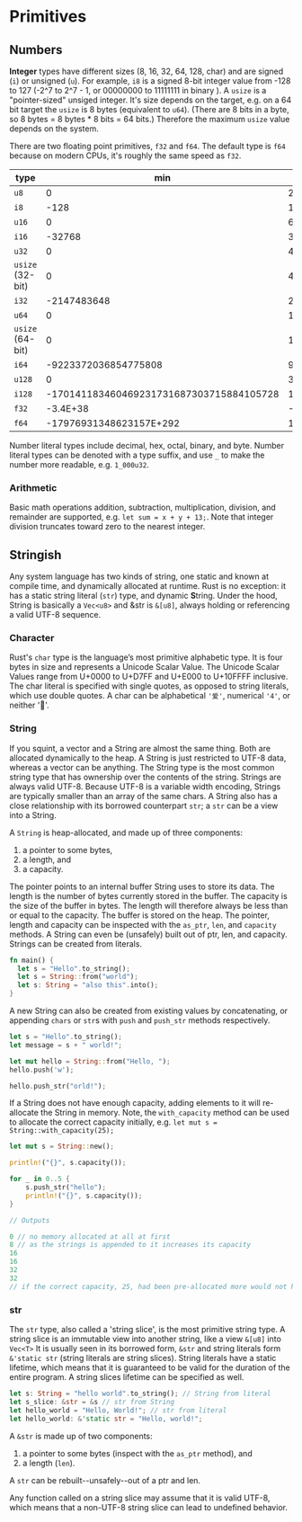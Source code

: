 # Primitives

## Numbers

**Integer** types have different sizes (8, 16, 32, 64, 128, char) and are signed (`i`) or unsigned (`u`).
For example, `i8` is a signed 8-bit integer value from -128 to 127 (-2^7 to 2^7 - 1, or 00000000 to 11111111 in binary ).
A `usize` is a "pointer-sized" unsiged integer.
It's size depends on the target, e.g. on a 64 bit target the `usize` is 8 bytes (equivalent to `u64`).
(There are 8 bits in a byte, so 8 bytes = 8 bytes * 8 bits = 64 bits.)
Therefore the maximum `usize` value depends on the system.

There are two floating point primitives, `f32` and `f64`. The default type is `f64` because on modern CPUs, it's roughly the same speed as `f32`.

| type             | min                                      | max                                     |
| ---------------- | ---------------------------------------- | --------------------------------------- |
| `u8`             |                                        0 |                                     255 |
| `i8`             |                                     -128 |                                     127 |
| `u16`            |                                        0 |                                   65535 |
| `i16`            |                                   -32768 |                                   32767 |
| `u32`            |                                        0 |                              4294967295 |
| `usize` (32-bit) |                                        0 |                              4294967295 |
| `i32`            |                              -2147483648 |                              2147483647 |
| `u64`            |                                        0 |                    18446744073709551615 |
| `usize` (64-bit) |                                        0 |                    18446744073709551615 |
| `i64`            |                     -9223372036854775808 |                     9223372036854775807 |
| `u128`           |                                        0 | 340282366920938463463374607431768211455 |
| `i128`           | -170141183460469231731687303715884105728 | 170141183460469231731687303715884105727 |
| `f32`            |                                 -3.4E+38 |                                -3.4E+38 |
| `f64`            |                  -17976931348623157E+292 |                  17976931348623157E+292 |

Number literal types include decimal, hex, octal, binary, and byte. Number literal types can be denoted with a type suffix, and use `_` to make the number more readable, e.g.  `1_000u32`.

### Arithmetic

Basic math operations addition, subtraction, multiplication, division, and remainder are supported, e.g. `let sum = x + y + 13;`. Note that integer division truncates toward zero to the nearest integer.

## Stringish

Any system language has two kinds of string, one static and known at compile time, and dynamically allocated at runtime.
Rust is no exception: it has a static string literal (`str`) type, and dynamic **S**tring.
Under the hood, String is basically a `Vec<u8>` and &str is `&[u8]`, always holding or referencing a valid UTF-8 sequence.

### Character

Rust's `char` type is the language’s most primitive alphabetic type. It is four bytes in size and represents a Unicode Scalar Value.
The Unicode Scalar Values range from U+0000 to U+D7FF and U+E000 to U+10FFFF inclusive.
The char literal is specified with single quotes, as opposed to string literals, which use double quotes.
A char can be alphabetical `'爱'`, numerical `'4'`, or neither '🐓'.

### String

If you squint, a vector and a String are almost the same thing.
Both are allocated dynamically to the heap.
A String is just restricted to UTF-8 data, whereas a vector can be anything.
The String type is the most common string type that has ownership over the contents of the string.
Strings are always valid UTF-8.
Because UTF-8 is a variable width encoding, Strings are typically smaller than an array of the same chars.
A String also has a close relationship with its borrowed counterpart `str`; a `str` can be a view into a String.

A `String` is heap-allocated, and made up of three components:

1. a pointer to some bytes,
2. a length, and
3. a capacity.

The pointer points to an internal buffer String uses to store its data.
The length is the number of bytes currently stored in the buffer.
The capacity is the size of the buffer in bytes.
The length will therefore always be less than or equal to the capacity.
The buffer is stored on the heap.
The pointer, length and capacity can be inspected with the `as_ptr`, `len`, and `capacity` methods.
A String can even be (unsafely) built out of ptr, len, and capacity.
Strings can be created from literals.

```rust
fn main() {
  let s = "Hello".to_string();
  let s = String::from("world");
  let s: String = "also this".into();
}
```

A new String can also be created from existing values by concatenating, or appending  `chars` or `str`s with `push` and `push_str` methods respectively.

```rust
let s = "Hello".to_string();
let message = s + " world!"; 

let mut hello = String::from("Hello, ");
hello.push('w');

hello.push_str("orld!");
```

If a String does not have enough capacity, adding elements to it will re-allocate the String in memory.
Note, the `with_capacity` method can be used to allocate the correct capacity initially, e.g. `let mut s = String::with_capacity(25);`

```rust
let mut s = String::new();

println!("{}", s.capacity());

for _ in 0..5 {
    s.push_str("hello");
    println!("{}", s.capacity());
}

// Outputs

0 // no memory allocated at all at first
8 // as the strings is appended to it increases its capacity
16
16
32
32
// if the correct capacity, 25, had been pre-allocated more would not have been re-allocated in the loop
```

### str

The `str` type, also called a 'string slice', is the most primitive string type.
A string slice is an immutable view into another string, like a view `&[u8]` into `Vec<T>`
It is usually seen in its borrowed form, `&str` and string literals form `&'static str` (string literals are string slices).
String literals have a static lifetime, which means that it is guaranteed to be valid for the duration of the entire program.
A string slices lifetime can be specified as well.

```rust
let s: String = "hello world".to_string(); // String from literal
let s_slice: &str = &s // str from String
let hello_world = "Hello, World!"; // str from literal
let hello_world: &'static str = "Hello, world!";
```

A `&str` is made up of two components:

1. a pointer to some bytes (inspect with the `as_ptr` method), and
2. a length (`len`).

A `str` can be rebuilt--unsafely--out of a ptr and len.

Any function called on a string slice may assume that it is valid UTF-8, which means that a non-UTF-8 string slice can lead to undefined behavior.
